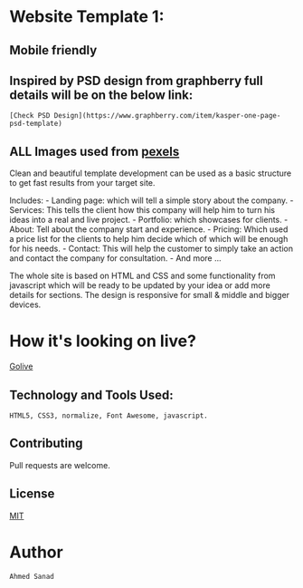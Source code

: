 # Website Template 1:

## Mobile friendly

## Inspired by PSD design from graphberry full details will be on the below link:

    [Check PSD Design](https://www.graphberry.com/item/kasper-one-page-psd-template)

## ALL Images used from [pexels](pexels.com)


Clean and beautiful template development can be used as a basic structure to get fast results from your target site.

Includes:
    - Landing page: which will tell a simple story about the company.
    - Services: This tells the client how this company will help him to turn his ideas into a real and live project.
    - Portfolio: which showcases for clients.
    - About: Tell about the company start and experience.
    - Pricing: Which used a price list for the clients to help him decide which of which will be enough for his needs.
    - Contact: This will help the customer to simply take an action and contact the company for consultation.
    - And more ...

The whole site is based on HTML and CSS and some functionality from javascript which will be ready to be updated by your idea or add more details for sections.
The design is responsive for small & middle and bigger devices.


# How it's looking on live?


[Golive](https://ahmedsanad88.github.io/Website-Template-1/)



## Technology and Tools Used:

`HTML5,
CSS3,
normalize,
Font Awesome,
javascript.`


## Contributing

Pull requests are welcome.

## License

[MIT](https://choosealicense.com/licenses/mit/)

# Author

`Ahmed Sanad`
